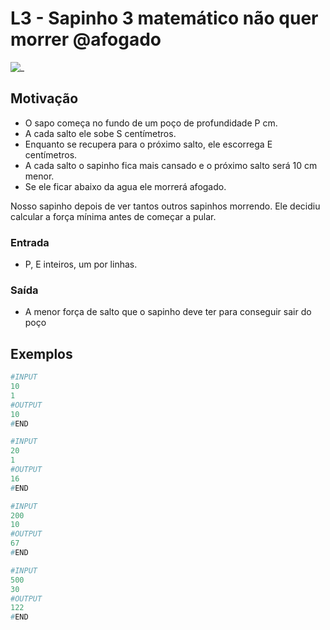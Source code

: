 # L3 - Sapinho 3 matemático não quer morrer @afogado

![_](cover.jpg)

## Motivação

- O sapo começa no fundo de um poço de profundidade P cm.
- A cada salto ele sobe S centímetros.
- Enquanto se recupera para o próximo salto, ele escorrega E centímetros.
- A cada salto o sapinho fica mais cansado e o próximo salto será 10 cm menor.
- Se ele ficar abaixo da agua ele morrerá afogado.

Nosso sapinho depois de ver tantos outros sapinhos morrendo. Ele decidiu calcular a força mínima antes de começar  a pular.  

### Entrada

- P, E inteiros, um por linhas.  

### Saída

- A menor força de salto que o sapinho deve ter para conseguir sair do poço  

## Exemplos

``` py
#INPUT
10
1
#OUTPUT
10
#END
```

```py
#INPUT
20
1
#OUTPUT
16
#END
```

```py
#INPUT
200
10
#OUTPUT
67
#END
```

```py
#INPUT
500
30
#OUTPUT
122
#END
```
